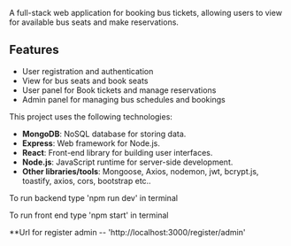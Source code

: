 
A full-stack web application for booking bus tickets, allowing users to view for available bus seats and make reservations.

## Features

- User registration and authentication
- View for bus seats and book seats
- User panel for Book tickets and manage reservations
- Admin panel for managing bus schedules and bookings


This project uses the following technologies:

- **MongoDB**: NoSQL database for storing data.
- **Express**: Web framework for Node.js.
- **React**: Front-end library for building user interfaces.
- **Node.js**: JavaScript runtime for server-side development.
- **Other libraries/tools**: Mongoose, Axios, nodemon, jwt, bcrypt.js, toastify, axios, cors, bootstrap etc..

To run backend type 'npm run dev' in terminal

To run front end type 'npm start' in terminal

**Url for register admin -- 'http://localhost:3000/register/admin'
